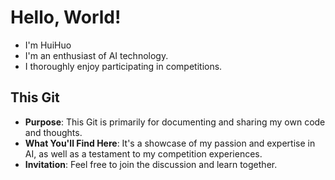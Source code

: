 # Hello, World!
- I'm HuiHuo
- I'm an enthusiast of AI technology.
- I thoroughly enjoy participating in competitions.
  
## This Git
- **Purpose**: This Git is primarily for documenting and sharing my own code and thoughts.
- **What You'll Find Here**: It's a showcase of my passion and expertise in AI, as well as a testament to my competition experiences.
- **Invitation**: Feel free to join the discussion and learn together.

